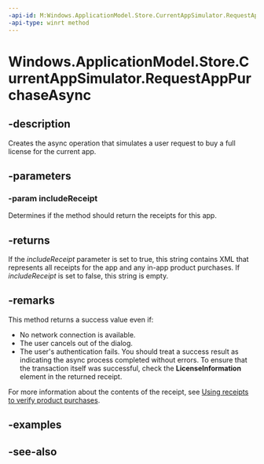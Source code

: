 ```yaml
---
-api-id: M:Windows.ApplicationModel.Store.CurrentAppSimulator.RequestAppPurchaseAsync(System.Boolean)
-api-type: winrt method
---
```


<!-- Method syntax
public Windows.Foundation.IAsyncOperation<string> RequestAppPurchaseAsync(System.Boolean includeReceipt)
-->

# Windows.ApplicationModel.Store.CurrentAppSimulator.RequestAppPurchaseAsync

## -description
Creates the async operation that simulates a user request to buy a full license for the current app.

## -parameters
### -param includeReceipt
Determines if the method should return the receipts for this app.

## -returns
If the *includeReceipt* parameter is set to true, this string contains XML that represents all receipts for the app and any in-app product purchases. If *includeReceipt* is set to false, this string is empty.

## -remarks
This method returns a success value even if:
+ No network connection is available.
+ The user cancels out of the dialog.
+ The user's authentication fails.
 You should treat a success result as indicating the async process completed without errors. To ensure that the transaction itself was successful, check the **LicenseInformation** element in the returned receipt.

For more information about the contents of the receipt, see [Using receipts to verify product purchases](https://msdn.microsoft.com/windows/uwp/monetize/use-receipts-to-verify-product-purchases).

## -examples

## -see-also
